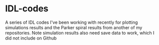 # IDL-codes
A series of IDL codes I've been working with recently for plotting simulations results and the Parker spiral results from another of my repositories. 
Note simulation results also need save data to work, which I did not include on Github
